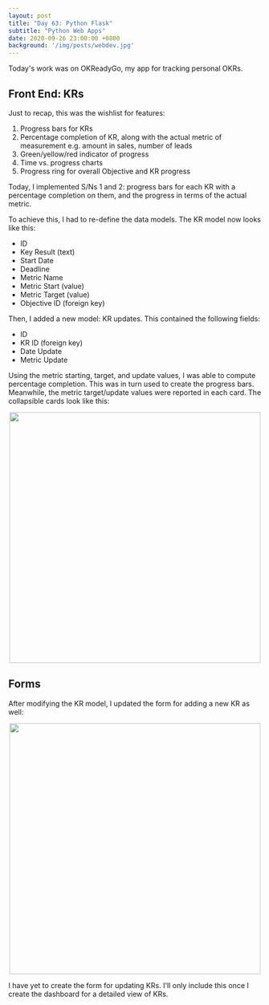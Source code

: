 ```yaml
---
layout: post
title: "Day 63: Python Flask"
subtitle: "Python Web Apps"
date: 2020-09-26 23:00:00 +0800
background: '/img/posts/webdev.jpg'
---
```


Today's work was on OKReadyGo, my app for tracking personal OKRs.

## Front End: KRs
Just to recap, this was the wishlist for features:

1. Progress bars for KRs
2. Percentage completion of KR, along with the actual metric of measurement e.g. amount in sales, number of leads
3. Green/yellow/red indicator of progress
4. Time vs. progress charts
5. Progress ring for overall Objective and KR progress

Today, I implemented S/Ns 1 and 2: progress bars for each KR with a percentage completion on them, and the progress in terms of the actual metric.

To achieve this, I had to re-define the data models. The KR model now looks like this:

* ID
* Key Result (text)
* Start Date
* Deadline
* Metric Name
* Metric Start (value)
* Metric Target (value)
* Objective ID (foreign key)

Then, I added a new model: KR updates. This contained the following fields:

* ID
* KR ID (foreign key)
* Date Update
* Metric Update

Using the metric starting, target, and update values, I was able to compute percentage completion. This was in turn used to create the progress bars. Meanwhile, the metric target/update values were reported in each card. The collapsible cards look like this:

<img src="/365DaysOfDS/img/posts/day063-01.png" style='margin-left: auto; margin-right: auto; display: block;' width="500">

## Forms
After modifying the KR model, I updated the form for adding a new KR as well:

<img src="/365DaysOfDS/img/posts/day063-02.png" style='margin-left: auto; margin-right: auto; display: block;' width="500">

I have yet to create the form for updating KRs. I'll only include this once I create the dashboard for a detailed view of KRs.